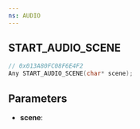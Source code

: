 ```yaml
---
ns: AUDIO
---
```

## START_AUDIO_SCENE

```c
// 0x013A80FC08F6E4F2
Any START_AUDIO_SCENE(char* scene);
```

## Parameters
* **scene**:
